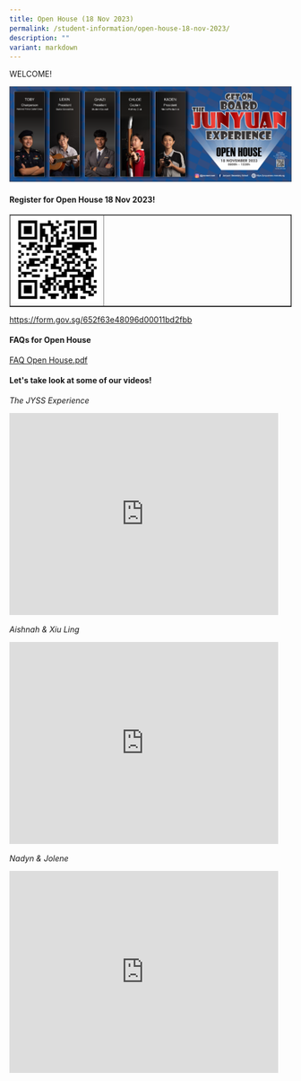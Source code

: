 ```yaml
---
title: Open House (18 Nov 2023)
permalink: /student-information/open-house-18-nov-2023/
description: ""
variant: markdown
---
```

<p>WELCOME!</p>
<img src="/images/2023%20jyss%20banner%20final%20final.png">
<h4><strong>Register for Open House 18 Nov 2023!</strong></h4>
<table style="border-collapse: collapse; width: 100%;" border="1">
<tbody>
<tr>
<td style="width: 33%;"><img src="/images/open%20house%202023.jpeg"></td>
<td style="width: 66%;">&nbsp;</td>
</tr>
</tbody>
</table>
<p><a href="https://form.gov.sg/652f63e48096d00011bd2fbb" target=""><u>https://form.gov.sg/652f63e48096d00011bd2fbb</u></a></p>
<h4><strong>FAQs for Open House</strong></h4>
<p><a href="/files/FAQ_Open_House_2023.pdf" target="_blank" rel="noopener"><u>FAQ Open House.pdf</u></a></p>
<h4><strong>Let's take look at some of our videos!</strong></h4>
<p><em>The JYSS Experience</em></p>
<iframe width="480" height="360" src="https://www.youtube.com/embed/AfIih3ygg7o" title="The Jyss Experience" frameborder="0" allow="accelerometer; autoplay; clipboard-write; encrypted-media; gyroscope; picture-in-picture" allowfullscreen=""></iframe>
<p><em>Aishnah &amp; Xiu Ling</em></p>
<iframe width="480" height="360" src="https://www.youtube.com/embed/chf7r1kbQV4" title="Aishnah &amp; Xiu Ling" frameborder="0" allow="accelerometer; autoplay; clipboard-write; encrypted-media; gyroscope; picture-in-picture" allowfullscreen=""></iframe>
<p><em>Nadyn &amp; Jolene</em></p>
<iframe width="480" height="360" src="https://www.youtube.com/embed/UNV6VdZNrHs" title="Nadyn &amp; Jolene" frameborder="0" allow="accelerometer; autoplay; clipboard-write; encrypted-media; gyroscope; picture-in-picture" allowfullscreen=""></iframe>

